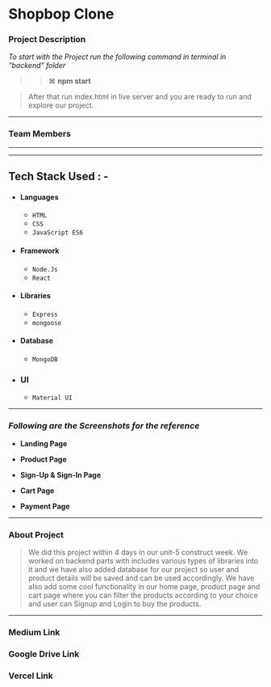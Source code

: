 # Shopbop Clone

### Project Description

_To start with the Project run the following command in terminal in "backend" folder_

> > ⌘ **npm start**

> After that run index.html in live server and you are ready to run and explore our project.

---

### Team Members
<!-- 
- **[S](https://github.com/15VIKRANT)**
- **[Jagamohan Panda](https://github.com/Jagamohan-81)**
- **[Ritu Bankey](https://github.com/Ritu1011)**
- **[Vishal Vivare](https://github.com/vishalvivare)**
- **[Neelam Singh](https://github.com/Neelam2026)** -->

---

---

## Tech Stack Used : -

- #### Languages
  - `HTML`
  - `CSS`
  - `JavaScript ES6`
- #### Framework
  - `Node.Js`
  - `React`
- #### Libraries
  - `Express`
  - `mongoose`
- #### Database
  - `MongoDB`
- ### UI
  - `Material UI`

---

### _Following are the Screenshots for the reference_

- **Landing Page**
<!--   ![Landing Page](https://miro.medium.com/max/1400/1*Zuwc_r5ReiIC3-obVc3RWw.jpeg) -->

- **Product Page**

<!--   ![Landing Page](https://miro.medium.com/max/1400/1*S3T0tSTZCrZlOhspFJZSWw.jpeg) -->


- **Sign-Up & Sign-In Page**

<!--   ![Landing Page](https://miro.medium.com/max/1400/1*6x8JMbVZWqQyU9vub9Reyg.jpeg) -->


- **Cart Page**

<!--   ![Landing Page](https://miro.medium.com/max/875/0*qy8KRtpzkNYaFZ1N.png) -->

- **Payment Page**

<!--   ![Landing Page](https://miro.medium.com/max/875/0*ZP_AX1On72rY4QQN.png) -->

---

### About Project

> We did this project within 4 days in our unit-5 construct week. We worked on backend parts with includes various types of libraries into it and we have also added database for our project so user and product details will be saved and can be used accordingly. We have also add some cool functionality in our home page, product page and cart page where you can filter the products according to your choice and user can Signup and Login to buy the products.

---

### Medium Link



### Google Drive Link




### Vercel Link

